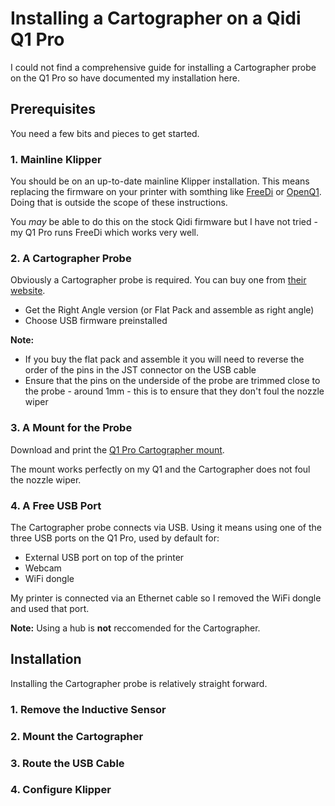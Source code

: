 # Installing a Cartographer on a Qidi Q1 Pro
I could not find a comprehensive guide for installing a Cartographer probe on the Q1 Pro so have documented my installation here.

## Prerequisites
You need a few bits and pieces to get started.
### 1. Mainline Klipper
You should be on an up-to-date mainline Klipper installation. This means replacing the firmware on your printer with somthing like [FreeDi](https://github.com/Phil1988/FreeDi/) or [OpenQ1](https://github.com/frap129/OpenQ1/). Doing that is outside the scope of these instructions.

You *may* be able to do this on the stock Qidi firmware but I have not tried - my Q1 Pro runs FreeDi which works very well.

### 2. A Cartographer Probe
Obviously a Cartographer probe is required. You can buy one from [their website](https://cartographer3d.com).
- Get the Right Angle version (or Flat Pack and assemble as right angle)
- Choose USB firmware preinstalled

**Note:** 
- If you buy the flat pack and assemble it you will need to reverse the order of the pins in the JST connector on the USB cable
- Ensure that the pins on the underside of the probe are trimmed close to the probe - around 1mm - this is to ensure that they don't foul the nozzle wiper

### 3. A Mount for the Probe
Download and print the [Q1 Pro Cartographer mount](https://www.printables.com/model/1205523-qidi-q1-pro-cartographer-mount).

The mount works perfectly on my Q1 and the Cartographer does not foul the nozzle wiper.

### 4. A Free USB Port
The Cartographer probe connects via USB. Using it means using one of the three USB ports on the Q1 Pro, used by default for:
- External USB port on top of the printer
- Webcam
- WiFi dongle

My printer is connected via an Ethernet cable so I removed the WiFi dongle and used that port.

**Note:** Using a hub is **not** reccomended for the Cartographer.

## Installation
Installing the Cartographer probe is relatively straight forward.


### 1. Remove the Inductive Sensor


### 2. Mount the Cartographer


### 3. Route the USB Cable


### 4. Configure Klipper
